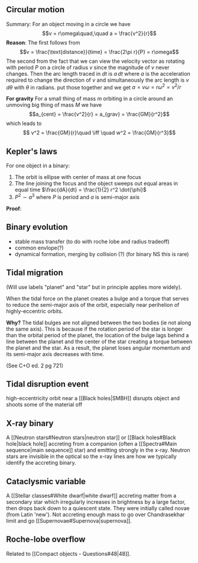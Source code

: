 ## Circular motion
Summary: For an object moving in a circle we have $$v = r\omega\quad,\quad a = \frac{v^2}{r}$$**Reason**:
The first follows from $$v = \frac{\text{distance}}{time} = \frac{2\pi r}{P} = r\omega$$The second from the fact that we can view the velocity vector as rotating with period $P$ on a circle of radius $v$ since the magnitude of $v$ never changes. Then the arc length traced in $dt$ is $a\,dt$ where $a$ is the acceleration required to change the direction of $v$ and simultaneously the arc length is $v\,d\theta$ with $\theta$ in radians. put those together and we get $a = v\omega = r\omega^2 = v^2/r$

**For gravity**
For a small thing of mass $m$ orbiting in a circle around an unmoving big thing of mass $M$ we have $$a_{cent} = \frac{v^2}{r} = a_{grav} = \frac{GM}{r^2}$$which leads to $$ v^2 = \frac{GM}{r}\quad \iff \quad w^2 = \frac{GM}{r^3}$$


## Kepler's laws
For one object in a binary:
1. The orbit is ellipse with center of mass at one focus
2. The line joining the focus and the object sweeps out equal areas in equal time $\frac{dA}{dt} = \frac{1}{2} r^2 \dot{\phi}$
3. $P^2\sim a^3$ where $P$ is period and $a$ is semi-major axis

**Proof**:



## Binary evolution
- stable mass transfer (to do with roche lobe and radius tradeoff)
- common envlope(?)
- dynamical formation, merging by collision (?) (for binary NS this is rare)


## Tidal migration
(Will use labels "planet" and "star" but in principle applies more widely).

When the tidal force on the planet creates a bulge and a torque that serves to reduce the semi-major axis of the orbit, especially near perihelion of highly-eccentric orbits.

**Why?**
The tidal bulges are not aligned between the two bodies (ie not along the same axis). This is because if the rotation period of the star is longer than the orbital period of the planet, the location of the bulge lags behind a line between the planet and the center of the star creating a torque between the planet and the star. As a result, the planet loses angular momentum and its semi-major axis decreases with time.


(See C+O ed. 2 pg 721)


## Tidal disruption event
high-eccentricity orbit near a [[Black holes|SMBH]] disrupts object and shoots some of the material off


## X-ray binary
A [[Neutron stars#Neutron stars|neutron star]] or [[Black holes#Black hole|black hole]] accreting from a companion (often a [[Spectra#Main sequence|main sequence]] star) and emitting strongly in the x-ray. Neutron stars are invisible in the optical so the x-ray lines are how we typically identify the accreting binary. 


## Cataclysmic variable
A [[Stellar classes#White dwarf|white dwarf]] accreting matter from a secondary star which irregularly increases in brightness by a large factor, then drops back down to a quiescent state. They were initially called novae (from Latin 'new'). Not accreting enough mass to go over Chandrasekhar limit and go [[Supernovae#Supernova|supernova]].


## Roche-lobe overflow
Related to [[Compact objects - Questions#48|48]].